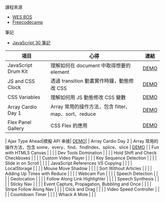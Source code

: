 課程來源

-   [WES BOS](https://courses.wesbos.com/account/access/5efef522055a68151fb7e680)
-   [Freecodecamp](https://www.freecodecamp.org/news/javascript-projects-for-beginners/)

筆記

-   [JavaScript 30 筆記](https://code-surfing.coderbridge.io/series/475b9b6babe4472eb4b9fb4f123f167e)

| 項目                | 心得                                                 | 連結                                                                 |
| ------------------- | ---------------------------------------------------- | -------------------------------------------------------------------- |
| JavaScript Drum Kit | 理解如何在 document 中取得想要的 element             | [DEMO](https://wayne201299.github.io/vanillaJS/01_DrumKit/)          |
| JS and CSS Clock    | 透過 transition 動畫實作時鐘，動態修改 CSS           | [DEMO](https://wayne201299.github.io/vanillaJS/02_Clock/)            |
| CSS Variables       | 理解如何用 JS 動態修改 CSS 變數                      | [DEMO](https://wayne201299.github.io/vanillaJS/03_CSSVariables/)     |
| Array Cardio Day 1  | Array 常用的操作方法，包含 filter、map、sort、reduce | [DEMO](https://wayne201299.github.io/vanillaJS/04_ArrayCardio01/)    |
| Flex Panel Gallery  | CSS Flex 的應用                                      | [DEMO](https://wayne201299.github.io/vanillaJS/05_FlexPanelGallery/) |

|
Ajax Type Ahead|模擬 API 串接| [DEMO](https://wayne201299.github.io/vanillaJS/06_TypeAhead/)|
| Array Cardio Day 2 | Array 常用的操作方法，包含 some、every、find、findIndex、splice、slice | [DEMO](https://wayne201299.github.io/vanillaJS/07_ArrayCardio02/) |
| Fun with HTML5 Canvas | | |
| Dev Tools Domination | | |
| Hold Shift and Check Checkboxes | | |
| Custom Video Player | | |
| Key Sequence Detection | | |
| Slide in on Scroll | | |
| JavaScript References VS Copying | | |
| LocalStorage | | |
| Mouse Move Shadow | | |
| Sort Without Articles | | |
| Adding Up Times with Reduce | | |
| Webcam Fun | | |
| Speech Detection | | |
| Geolocation | | |
| Follow Along Link Highlighter | | |
| Speech Synthesis | | |
| Sticky Nav | | |
| Event Capture, Propagation, Bubbling and Once | | |
| Stripe Follow Along Nav | | |
| Click and Drag | | |
| Video Speed Controller | | |
| Countdown Timer | | |
| Whack A Mole | | |

